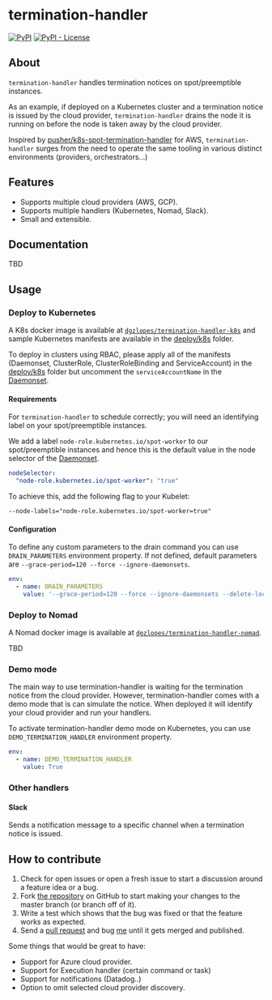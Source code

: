 # termination-handler
[![PyPI](https://img.shields.io/pypi/v/cloud-detect.svg)](https://pypi.org/project/termination-handler/)
[![PyPI - License](https://img.shields.io/pypi/l/cloud-detect.svg)](https://github.com/dgzlopes/termination-handler/blob/master/LICENSE.md)
## About
`termination-handler` handles termination notices on spot/preemptible instances.

As an example, if deployed on a Kubernetes cluster and a termination notice is issued by the cloud provider, `termination-handler` drains the node it is running on before the node is taken away by the cloud provider.

Inspired by [pusher/k8s-spot-termination-handler](https://github.com/pusher/k8s-spot-termination-handler) for AWS, `termination-handler` surges from the need to operate the same tooling in various distinct environments (providers, orchestrators...)

## Features
- Supports multiple cloud providers (AWS, GCP).
- Supports multiple handlers (Kubernetes, Nomad, Slack).
- Small and extensible.

## Documentation
TBD
## Usage
### Deploy to Kubernetes

A K8s docker image is available at [`dgzlopes/termination-handler-k8s`](https://hub.docker.com/r/dgzlopes/termination-handler-k8s) and sample Kubernetes manifests are available in the [deploy/k8s](deploy/k8s) folder.

To deploy in clusters using RBAC, please apply all of the manifests (Daemonset, ClusterRole, ClusterRoleBinding and ServiceAccount) in the [deploy/k8s](deploy/k8s) folder but uncomment the `serviceAccountName` in the [Daemonset](deploy/k8s/daemonset.yaml).

#### Requirements

For `termination-handler` to schedule correctly; you will need an identifying label on your spot/preemptible instances.

We add a label `node-role.kubernetes.io/spot-worker` to our spot/preemptible instances and hence this is the default value in the node selector of the [Daemonset](deploy/k8s/daemonset.yaml).
```yaml
nodeSelector:
  "node-role.kubernetes.io/spot-worker": "true"
```
To achieve this, add the following flag to your Kubelet:
```
--node-labels="node-role.kubernetes.io/spot-worker=true"
```

#### Configuration

To define any custom parameters to the drain command you can use `DRAIN_PARAMETERS` environment property. If not defined, default parameters are `--grace-period=120 --force --ignore-daemonsets`.
```yaml
env:
  - name: DRAIN_PARAMETERS
    value: '--grace-period=120 --force --ignore-daemonsets --delete-local-data'
```
### Deploy to Nomad
A Nomad docker image is available at [`dgzlopes/termination-handler-nomad`](https://hub.docker.com/r/dgzlopes/termination-handler-nomad).

TBD

### Demo mode

The main way to use termination-handler is waiting for the termination notice from the cloud provider. However, termination-handler comes with a demo mode that is can simulate the notice. When deployed it will identify your cloud provider and run your handlers.

To activate termination-handler demo mode on Kubernetes, you can use `DEMO_TERMINATION_HANDLER` environment property.
```yaml
env:
  - name: DEMO_TERMINATION_HANDLER
    value: True
```

### Other handlers
#### Slack
Sends a notification message to a specific channel when a termination notice is issued.

## How to contribute
1. Check for open issues or open a fresh issue to start a discussion around a feature idea or a bug.
2. Fork [the repository](https://github.com/dgzlopes/termination-handler) on GitHub to start making your changes to the master branch (or branch off of it).
3. Write a test which shows that the bug was fixed or that the feature works as expected.
4. Send a [pull request](https://help.github.com/en/articles/creating-a-pull-request-from-a-fork) and bug [me](https://github.com/dgzlopes) until it gets merged and published.

Some things that would be great to have:
- Support for Azure cloud provider.
- Support for Execution handler (certain command or task)
- Support for notifications (Datadog..)
- Option to omit selected cloud provider discovery.
